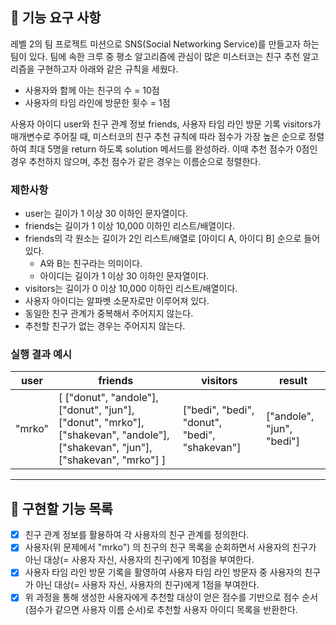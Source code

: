 ## 🚀 기능 요구 사항

레벨 2의 팀 프로젝트 미션으로 SNS(Social Networking Service)를 만들고자 하는 팀이 있다. 팀에 속한 크루 중 평소 알고리즘에 관심이 많은 미스터코는 친구 추천 알고리즘을 구현하고자 아래와 같은 규칙을 세웠다.

- 사용자와 함께 아는 친구의 수 = 10점 
- 사용자의 타임 라인에 방문한 횟수 = 1점

사용자 아이디 user와 친구 관계 정보 friends, 사용자 타임 라인 방문 기록 visitors가 매개변수로 주어질 때, 미스터코의 친구 추천 규칙에 따라 점수가 가장 높은 순으로 정렬하여 최대 5명을 return 하도록 solution 메서드를 완성하라. 이때 추천 점수가 0점인 경우 추천하지 않으며, 추천 점수가 같은 경우는 이름순으로 정렬한다.

### 제한사항

- user는 길이가 1 이상 30 이하인 문자열이다.
- friends는 길이가 1 이상 10,000 이하인 리스트/배열이다.
- friends의 각 원소는 길이가 2인 리스트/배열로 [아이디 A, 아이디 B] 순으로 들어있다.
  - A와 B는 친구라는 의미이다.
  - 아이디는 길이가 1 이상 30 이하인 문자열이다.
- visitors는 길이가 0 이상 10,000 이하인 리스트/배열이다.
- 사용자 아이디는 알파벳 소문자로만 이루어져 있다.
- 동일한 친구 관계가 중복해서 주어지지 않는다.
- 추천할 친구가 없는 경우는 주어지지 않는다.

### 실행 결과 예시

| user | friends | visitors | result |
| --- | --- | --- | --- |
| "mrko" | [ ["donut", "andole"], ["donut", "jun"], ["donut", "mrko"], ["shakevan", "andole"], ["shakevan", "jun"], ["shakevan", "mrko"] ] | ["bedi", "bedi", "donut", "bedi", "shakevan"] | ["andole", "jun", "bedi"] |

---


## 🔖 구현할 기능 목록

- [X] 친구 관계 정보를 활용하여 각 사용자의 친구 관계를 정의한다.
- [X] 사용자(위 문제에서 "mrko") 의 친구의 친구 목록을 순회하면서 사용자의 친구가 아닌 대상(= 사용자 자신, 사용자의 친구)에게 10점을 부여한다. 
- [X] 사용자 타임 라인 방문 기록을 활영하여 사용자 타임 라인 방문자 중 사용자의 친구가 아닌 대상(= 사용자 자신, 사용자의 친구)에게 1점을 부여한다.
- [X] 위 과정을 통해 생성한 사용자에게 추천할 대상이 얻은 점수를 기반으로 점수 순서 (점수가 같으면 사용자 이름 순서)로 추천할 사용자 아이디 목록을 반환한다.